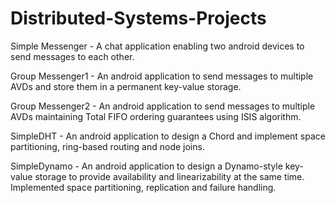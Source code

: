 # Distributed-Systems-Projects
Simple Messenger - A chat application enabling two android devices to send messages to each other.

Group Messenger1 - An android application to send messages to multiple AVDs and store them in a permanent key-value storage.

Group Messenger2 - An android application to send messages to multiple AVDs maintaining Total FIFO ordering guarantees using ISIS algorithm.

SimpleDHT - An android application to design a Chord and implement space partitioning, ring-based routing and node joins.

SimpleDynamo - An android application to design a Dynamo-style key-value storage to provide availability and linearizability at the same time. Implemented space partitioning, replication and failure handling.
